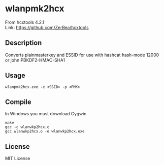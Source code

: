 # wlanpmk2hcx
From hcxtools 4.2.1  
Link: https://github.com/ZerBea/hcxtools

## Description
Converts plainmasterkey and ESSID for use with hashcat hash-mode 12000 or john PBKDF2-HMAC-SHA1

## Usage
```
wlanpmk2hcx.exe -e <SSID> -p <PMK>
```
## Compile
In Windows you must download Cygwin  
```
make
gcc -c wlanwkp2hcx.c
gcc wlanwkp2hcx.o -o wlanwkp2hcx.exe
```

## License
MIT License
